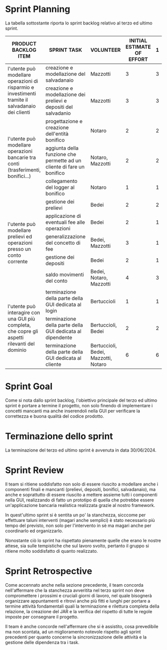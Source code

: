 # Sprint Planning
La tabella sottostante riporta lo sprint backlog relativo al terzo ed ultimo sprint.
<table>
  <thead>
    <tr>
      <th>PRODUCT BACKLOG ITEM</th>
      <th>SPRINT TASK</th>
      <th>VOLUNTEER</th>
      <th>INITIAL ESTIMATE OF EFFORT</th>
      <th>1</th>
      <th>2</th>
      <th>3</th>
      <th>4</th>
      <th>5</th>
    </tr>
  </thead>
  <tbody>
    <tr>
      <td rowspan="2">l'utente può modellare operazioni di risparmio e investimenti tramite il salvadanaio dei clienti</td>
      <td>creazione e modellazione del salvadanaio</td>
      <td>Mazzotti</td>
      <td>3</td>
      <td>3</td>
      <td>2</td>
      <td>1</td>
      <td>0</td>
      <td>0</td>
    </tr>
    <tr>
      <td>creazione e modellazione dei prelievi e depositi del salvadanio</td>
      <td>Mazzotti</td>
      <td>3</td>
      <td>3</td>
      <td>3</td>
      <td>2</td>
      <td>1</td>
      <td>0</td>
    </tr>
    <tr>
      <td rowspan="3">l'utente può modellare operazioni bancarie tra conti (trasferimenti, bonifici...)</td>
      <td>progettazione e creazione dell'entità bonifico</td>
      <td>Notaro</td>
      <td>2</td>
      <td>2</td>
      <td>1</td>
      <td>0</td>
      <td>0</td>
      <td>0</td>
    </tr>
    <tr>
      <td>aggiunta della funzione che permette ad un cliente di fare un bonifico</td>
      <td>Notaro, Mazzotti</td>
      <td>2</td>
      <td>2</td>
      <td>1</td>
      <td>0</td>
      <td>0</td>
      <td>0</td>
    </tr>
    <tr>
      <td>collegamento del logger al bonifico</td>
      <td>Notaro</td>
      <td>1</td>
      <td>1</td>
      <td>1</td>
      <td>1</td>
      <td>0</td>
      <td>0</td>
    </tr>
    <tr>
      <td rowspan="5">l'utente può modellare prelievi ed operazioni presso un conto corrente</td>
      <td>gestione dei prelievi</td>
      <td>Bedei</td>
      <td>2</td>
      <td>2</td>
      <td>1</td>
      <td>0</td>
      <td>0</td>
      <td>0</td>
    </tr>
    <tr>
      <td>applicazione di eventuali fee alle operazioni</td>
      <td>Bedei</td>
      <td>2</td>
      <td>1</td>
      <td>0</td>
      <td>0</td>
      <td>0</td>
      <td>0</td>
    </tr>
    <tr>
      <td>generalizzazione del concetto di fee</td>
      <td>Bedei, Mazzotti</td>
      <td>3</td>
      <td>1</td>
      <td>0</td>
      <td>0</td>
      <td>0</td>
      <td>0</td>
    </tr>
    <tr>
      <td>gestione dei depositi</td>
      <td>Bedei</td>
      <td>2</td>
      <td>1</td>
      <td>0</td>
      <td>0</td>
      <td>0</td>
      <td>0</td>
    </tr>
    <tr>
      <td>saldo movimenti del conto</td>
      <td>Bedei, Notaro, Mazzotti</td>
      <td>4</td>
      <td>3</td>
      <td>2</td>
      <td>1</td>
      <td>0</td>
      <td>0</td>
    </tr>
    <tr>
      <td rowspan="3">l'utente può interagire con una GUI più completa, che copre gli aspetti rilevanti del dominio</td>
      <td>terminazione della parte della GUI dedicata al login</td>
      <td>Bertuccioli</td>
      <td>1</td>
      <td>1</td>
      <td>0</td>
      <td>0</td>
      <td>0</td>
      <td>0</td>
    </tr>
    <tr>
      <td>terminazione della parte della GUI dedicata al dipendente</td>
      <td>Bertuccioli, Bedei</td>
      <td>2</td>
      <td>2</td>
      <td>2</td>
      <td>2</td>
      <td>2</td>
      <td>0</td>
    </tr>
    <tr>
      <td>terminazione della parte della GUI dedicata al cliente</td>
      <td>Bertuccioli, Bedei, Mazzotti, Notaro</td>
      <td>6</td>
      <td>6</td>
      <td>4</td>
      <td>2</td>
      <td>0</td>
      <td>0</td>
    </tr>
  </tbody>
</table>

# Sprint Goal
Come si nota dallo sprint backlog, l'obiettivo principale del terzo ed ultimo sprint è portare a termine il progetto, non solo finendo di implementare i concetti mancanti ma anche inserendoli nella GUI per verificare la correttezza e buona qualità del codice prodotto.

# Terminazione dello sprint
La terminazione del terzo ed ultimo sprint è avvenuta in data 30/06/2024.

# Sprint Review
Il team si ritiene soddisfatto non solo di essere riuscito a modellare anche i componenti finali e mancanti (prelievi, depositi, bonifici, salvadanaio), ma anche e soprattutto di essere riuscito a mettere assieme tutti i componenti nella GUI, realizzando di fatto un prototipo di quella che potrebbe essere un'applicazione bancaria realistica realizzata grazie al nostro framework.

In quest'ultimo sprint si è sentita un po' la stanchezza, sicccome per effettuare taluni interventi (magari anche semplici) è stato necessario più tempo del previsto, non solo per l'intervento in sè ma magari anche per coordinarlo ed organizzarlo.

Nonostante ciò lo sprint ha rispettato pienamente quelle che erano le nostre attese, sia sulle tempistiche che sul lavoro svolto, pertanto il gruppo si ritiene molto soddisfatto di quanto realizzato.

# Sprint Retrospective
Come accennato anche nella sezione precedente, il team concorda nell'affermare che la stanchezza avveritita nel terzo sprint non deve compromettere i prossimi e cruciali giorni di lavoro, nel quale bisognerà organizzare appuntamenti e ritrovi anche più fitti e lunghi per portare a termine attività fondamentali quali la terminazione e rilettura completa della relazione, la creazione del JAR e la verifica del rispetto di tutte le regole imposte per consegnare il progetto.

Il team è anche concorde nell'affermare che si è assistito, cosa prevedibile ma non scontata, ad un miglioramento notevole rispetto agli sprint precedenti per quanto concerne la sincronizzazione delle attività e la gestione delle dipendenza tra i task.